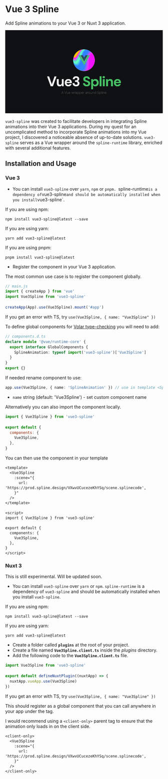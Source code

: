 # Vue 3 Spline

Add Spline animations to your Vue 3 or Nuxt 3 application.

<p align="center">
  <a href="#">
    <img src="header.png" />
  </a>
</p>

`vue3-spline` was created to facilitate developers in integrating Spline animations into their Vue 3 applications. During my quest for an uncomplicated method to incorporate Spline animations into my Vue project, I discovered a noticeable absence of up-to-date solutions. `vue3-spline` serves as a Vue wrapper around the `spline-runtime` library, enriched with several additional features.

## Installation and Usage

### Vue 3

- You can install `vue3-spline` over `yarn`, `npm` or `pnpm. `spline-runtime`is a dependency of`vue3-spline`and should be automatically installed when you install`vue3-spline`.

If you are using npm:

```shell
npm install vue3-spline@latest --save
```

If you are using yarn:

```shell
yarn add vue3-spline@latest
```

If you are using pnpm:

```shell
pnpm install vue3-spline@latest
```

- Register the component in your Vue 3 application.

The most common use case is to register the component globally.

```js
// main.js
import { createApp } from 'vue'
import Vue3Spline from 'vue3-spline'

createApp(App).use(Vue3Spline).mount('#app')
```

If you get an error with TS, try `use(Vue3Spline, { name: "Vue3Spline" })`

To define global components for [Volar type-checking](https://github.com/johnsoncodehk/volar/tree/master/extensions/vscode-vue-language-features#usage) you will need to add:

```ts
// components.d.ts
declare module '@vue/runtime-core' {
  export interface GlobalComponents {
    SplineAnimation: typeof import('vue3-spline')['Vue3Spline']
  }
}
export {}
```

If needed rename component to use:

```ts
app.use(Vue3Spline, { name: 'SplineAnimation' }) // use in template <SplineAnimation />
```

- `name` string (default: 'Vue3Spline') - set custom component name

Alternatively you can also import the component locally.

```js
import { Vue3Spline } from 'vue3-spline'

export default {
  components: {
    Vue3Spline,
  },
}
```

You can then use the component in your template

```vue
<template>
  <Vue3Spline
    :scene="{
      url: 'https://prod.spline.design/VXwvUCucezeKhYSq/scene.splinecode',
    }"
  />
</template>

<script>
import { Vue3Spline } from 'vue3-spline'

export default {
  components: {
    Vue3Spline,
  },
}
</script>
```

### Nuxt 3

This is still experimental. Will be updated soon.

- You can install `vue3-spline` over `yarn` or `npm`. `spline-runtime` is a dependency of `vue3-spline` and should be automatically installed when you install `vue3-spline`.

If you are using npm:

```shell
npm install vue3-spline@latest --save
```

If you are using yarn:

```shell
yarn add vue3-spline@latest
```

- Create a folder called **`plugins`** at the root of your project.
- Create a file named **`Vue3Spline.client.ts`** inside the _plugins_ directory.
- Add the following code to the **`Vue3Spline.client.ts`** file.

```ts
import Vue3Spline from 'vue3-spline'

export default defineNuxtPlugin((nuxtApp) => {
  nuxtApp.vueApp.use(Vue3Spline)
})
```

If you get an error with TS, try `use(Vue3Spline, { name: "Vue3Spline" })`

This should register as a global component that you can call anywhere in your app under the <Vue3Spline> tag.

I would recommend using a `<client-only>` parent tag to ensure that the animation only loads in on the client side.

```vue
<client-only>
  <Vue3Spline
    :scene="{
      url: 'https://prod.spline.design/VXwvUCucezeKhYSq/scene.splinecode',
    }"
  />
</client-only>
```
